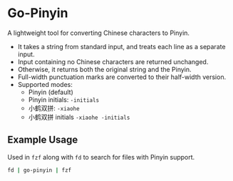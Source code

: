 # Go-Pinyin

A lightweight tool for converting Chinese characters to Pinyin.

- It takes a string from standard input, and treats each line as a separate input.
- Input containing no Chinese characters are returned unchanged.
- Otherwise, it returns both the original string and the Pinyin.
- Full-width punctuation marks are converted to their half-width version.
- Supported modes:
    - Pinyin (default)
    - Pinyin initials: `-initials`
    - 小鹤双拼: `-xiaohe`
    - 小鹤双拼 initials `-xiaohe -initials`

## Example Usage

Used in `fzf` along with `fd` to search for files with Pinyin support.

```bash
fd | go-pinyin | fzf
```
